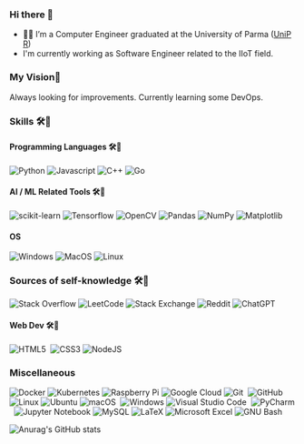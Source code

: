 ### Hi there 👋

- 👨‍🎓 I’m a Computer Engineer graduated at the University of Parma ([UniPR](https://www.unipr.it/en)) 
- I'm currently working as Software Engineer related to the IIoT field.

### My Vision🌄 
  Always looking for improvements. Currently learning some DevOps.

### Skills 🛠🧰 
#### Programming Languages 🛠🧰
 ![Python](https://img.shields.io/badge/python-3670A0?style=for-the-badge&logo=python&logoColor=ffdd54)
 ![Javascript](https://img.shields.io/badge/JavaScript-F7DF1E?style=for-the-badge&logo=javascript&logoColor=black)
 ![C++](https://img.shields.io/badge/C++-%2300599C.svg?style=for-the-badge&logo=c%2B%2B&logoColor=white)
 ![Go](https://img.shields.io/badge/Go-00ADD8?style=for-the-badge&logo=go&logoColor=white)
 
 #### AI / ML Related Tools 🛠🧰
 ![scikit-learn](https://img.shields.io/badge/scikit--learn-%23F7931E.svg?style=for-the-badge&logo=scikit-learn&logoColor=white) 
 ![Tensorflow](https://img.shields.io/badge/TensorFlow-FF6F00?style=for-the-badge&logo=tensorflow&logoColor=white)
 ![OpenCV](https://img.shields.io/badge/opencv-%23white.svg?style=for-the-badge&logo=opencv&logoColor=white) 
 ![Pandas](https://img.shields.io/badge/pandas-%23150458.svg?style=for-the-badge&logo=pandas&logoColor=white) 
 ![NumPy](https://img.shields.io/badge/numpy-%23013243.svg?style=for-the-badge&logo=numpy&logoColor=white) 
 ![Matplotlib](https://img.shields.io/badge/Matplotlib-%23ffffff.svg?style=for-the-badge&logo=Matplotlib&logoColor=black) 
 
 #### OS
 ![Windows](https://img.shields.io/badge/Windows-0078D6?style=for-the-badge&logo=windows&logoColor=white) 
 ![MacOS](https://img.shields.io/badge/mac%20os-000000?style=for-the-badge&logo=macos&logoColor=F0F0F0)
 ![Linux](https://img.shields.io/badge/Linux-FCC624?style=for-the-badge&logo=linux&logoColor=black)
 
 ### Sources of self-knowledge 🛠🧰
 ![Stack Overflow](https://img.shields.io/badge/-Stackoverflow-FE7A16?style=for-the-badge&logo=stack-overflow&logoColor=white) 
 ![LeetCode](https://img.shields.io/badge/LeetCode-000000?style=for-the-badge&logo=LeetCode&logoColor=#d16c06) 
 ![Stack Exchange](https://img.shields.io/badge/StackExchange-%23ffffff.svg?style=for-the-badge&logo=StackExchange&logoColor=white) 
 ![Reddit](https://img.shields.io/badge/Reddit-%23FF4500.svg?style=for-the-badge&logo=Reddit&logoColor=white) 
 ![ChatGPT](https://img.shields.io/badge/ChatGPT-00979D?style=for-the-badge)
 
 #### Web Dev 🛠🧰
 ![HTML5](https://img.shields.io/badge/html5-%23E34F26.svg?style=for-the-badge&logo=html5&logoColor=white) 
 ![CSS3](https://img.shields.io/badge/css3-%231572B6.svg?style=for-the-badge&logo=css3&logoColor=white) 
 ![NodeJS](https://img.shields.io/badge/Node.js-43853D?style=for-the-badge&logo=node.js&logoColor=white)
 
 ### Miscellaneous
 ![Docker](https://img.shields.io/badge/docker-%230db7ed.svg?style=for-the-badge&logo=docker&logoColor=white)
 ![Kubernetes](https://img.shields.io/badge/Kubernetes-blue)
 ![Raspberry Pi](https://img.shields.io/badge/-RaspberryPi-C51A4A?style=for-the-badge&logo=Raspberry-Pi) 
 ![Google Cloud](https://img.shields.io/badge/Google_Cloud-4285F4?style=for-the-badge&logo=google-cloud&logoColor=white)
 ![Git](https://img.shields.io/badge/git-%23F05033.svg?style=for-the-badge&logo=git&logoColor=white) 
 ![GitHub](https://img.shields.io/badge/github-%23121011.svg?style=for-the-badge&logo=github&logoColor=white) 
 ![Linux](https://img.shields.io/badge/Linux-FCC624?style=for-the-badge&logo=linux&logoColor=black) 
 ![Ubuntu](https://img.shields.io/badge/Ubuntu-E95420?style=for-the-badge&logo=ubuntu&logoColor=white) 
 ![macOS](https://img.shields.io/badge/mac%20os-000000?style=for-the-badge&logo=macos&logoColor=F0F0F0) 
 ![Windows](https://img.shields.io/badge/Windows-0078D6?style=for-the-badge&logo=windows&logoColor=white) 
 ![Visual Studio Code](https://img.shields.io/badge/Visual%20Studio%20Code-0078d7.svg?style=for-the-badge&logo=visual-studio-code&logoColor=white) 
 ![PyCharm](https://img.shields.io/badge/pycharm-143?style=for-the-badge&logo=pycharm&logoColor=black&color=black&labelColor=green) 
 ![Jupyter Notebook](https://img.shields.io/badge/jupyter-%23FA0F00.svg?style=for-the-badge&logo=jupyter&logoColor=white) 
 ![MySQL](https://img.shields.io/badge/mysql-%2300f.svg?style=for-the-badge&logo=mysql&logoColor=white) 
 ![LaTeX](https://img.shields.io/badge/latex-%23008080.svg?style=for-the-badge&logo=latex&logoColor=white) 
 ![Microsoft Excel](https://img.shields.io/badge/Microsoft_Excel-217346?style=for-the-badge&logo=microsoft-excel&logoColor=white) 
 ![GNU Bash](https://img.shields.io/badge/GNU%20Bash-4EAA25?style=for-the-badge&logo=GNU%20Bash&logoColor=white)

![Anurag's GitHub stats](https://github-readme-stats-matticrispos-projects.vercel.app/api?username=matticrispo7&show_icons=true&theme=github_dark)
